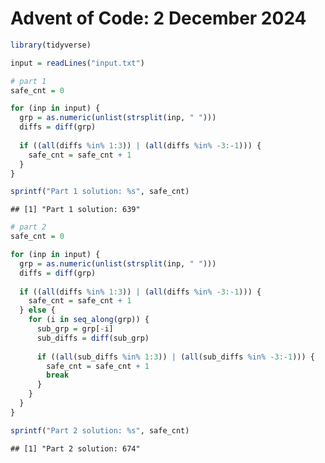 Advent of Code: 2 December 2024
================

``` r
library(tidyverse)
```

``` r
input = readLines("input.txt")
```

``` r
# part 1
safe_cnt = 0

for (inp in input) {
  grp = as.numeric(unlist(strsplit(inp, " ")))
  diffs = diff(grp)
  
  if ((all(diffs %in% 1:3)) | (all(diffs %in% -3:-1))) {
    safe_cnt = safe_cnt + 1
  }
}

sprintf("Part 1 solution: %s", safe_cnt)
```

    ## [1] "Part 1 solution: 639"

``` r
# part 2
safe_cnt = 0

for (inp in input) {
  grp = as.numeric(unlist(strsplit(inp, " ")))
  diffs = diff(grp)
  
  if ((all(diffs %in% 1:3)) | (all(diffs %in% -3:-1))) {
    safe_cnt = safe_cnt + 1
  } else {
    for (i in seq_along(grp)) {
      sub_grp = grp[-i]
      sub_diffs = diff(sub_grp)
      
      if ((all(sub_diffs %in% 1:3)) | (all(sub_diffs %in% -3:-1))) {
        safe_cnt = safe_cnt + 1
        break
      }
    }
  }
}

sprintf("Part 2 solution: %s", safe_cnt)
```

    ## [1] "Part 2 solution: 674"
